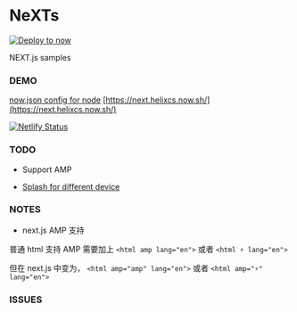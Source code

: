 # NeXTs

[![Deploy to now](https://deploy.now.sh/static/button.svg)](https://deploy.now.sh/?repo=https://github.com/zpnk/hello-world)

NEXT.js samples


### DEMO

[now.json config for node](https://github.com/zeit/now-examples/blob/master/now.json)
[https://next.helixcs.now.sh/](https://next.helixcs.now.sh/)

[![Netlify Status](https://api.netlify.com/api/v1/badges/81fe0e3b-b4b7-4c58-afea-64543bdd1c18/deploy-status)](https://app.netlify.com/sites/xarrow/deploys)


### TODO

* Support AMP

* [Splash for different device](https://dev.to/akshaykumar6/progressive-web-apps-custom-splash-screen-ce7)

### NOTES
* next.js AMP 支持

普通 html 支持 AMP 需要加上 `<html amp lang="en">` 或者 `<html ⚡ lang="en">`

但在 next.js 中变为， `<html amp="amp" lang="en">` 或者 `<html amp="⚡" lang="en">`
### ISSUES
